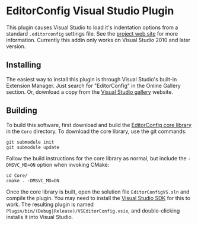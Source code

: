 # EditorConfig Visual Studio Plugin

This plugin causes Visual Studio to load it's indentation options from a standard `.editorconfig` settings file. See the [project web site](http://editorconfig.org) for more information. Currently this addin only works on Visual Studio 2010 and later version.

## Installing

The easiest way to install this plugin is through Visual Studio's built-in Extension Manager. Just search for "EditorConfig" in the Online Gallery section. Or, download a copy from the [Visual Studio gallery](http://visualstudiogallery.msdn.microsoft.com/c8bccfe2-650c-4b42-bc5c-845e21f96328) website.

## Building

To build this software, first download and build the [EditorConfig core library](https://github.com/editorconfig/editorconfig-core) in the `Core` directory. To download the core library, use the git commands:

    git submodule init
    git submodule update

Follow the build instructions for the core library as normal, but include the `-DMSVC_MD=ON` option when invoking CMake:

    cd Core/
    cmake . -DMSVC_MD=ON

Once the core library is built, open the solution file `EditorConfigVS.sln` and compile the plugin. You may need to install the [Visual Studio SDK](https://www.microsoft.com/en-us/download/details.aspx?displaylang=en&id=2680) for this to work. The resulting plugin is named `Plugin/bin/(Debug|Release)/VSEditorConfig.vsix`, and double-clicking installs it into Visual Studio.
